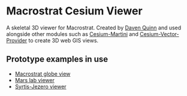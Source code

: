 # Macrostrat Cesium Viewer

A skeletal 3D viewer for Macrostrat. Created by [Daven Quinn](davenquinn.com) and used alongside
other modules such as [Cesium-Martini](https://github.com/davenquinn/cesium-martini)
and [Cesium-Vector-Provider](https://github.com/davenquinn/cesium-vector-provider) to
create 3D web GIS views.

## Prototype examples in use

- [Macrostrat globe view](https://dev.macrostrat.org/next/web/globe)
- [Mars lab viewer](https://argyre.geoscience.wisc.edu/app)
- [Syrtis-Jezero viewer](https://dev.macrostrat.org/mars/syrtis-jezero)